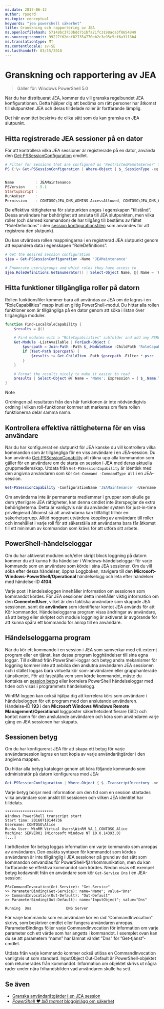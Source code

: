 ```yaml
---
ms.date: 2017-06-12
author: rpsqrd
ms.topic: conceptual
keywords: "jea powershell säkerhet"
title: Granskning och rapportering av JEA
ms.openlocfilehash: 57148bc3753bdd751bfa21fc3198aca3f8654849
ms.sourcegitcommit: 99227f62dcf827354770eb2c3e95c5cf6a3118b4
ms.translationtype: MT
ms.contentlocale: sv-SE
ms.lasthandoff: 03/15/2018
---
```

# <a name="auditing-and-reporting-on-jea"></a>Granskning och rapportering av JEA

> Gäller för: Windows PowerShell 5.0

När du har distribuerat JEA, kommer du vill granska regelbundet JEA konfigurationen.
Detta hjälper dig att bedöma om rätt personer har åtkomst till slutpunkten JEA och deras tilldelade roller är fortfarande lämplig.

Det här avsnittet beskrivs de olika sätt som du kan granska en JEA slutpunkt.

## <a name="find-registered-jea-sessions-on-a-machine"></a>Hitta registrerade JEA sessioner på en dator

För att kontrollera vilka JEA sessioner är registrerade på en dator, använda den [Get-PSSessionConfiguration](https://msdn.microsoft.com/powershell/reference/5.1/microsoft.powershell.core/get-pssessionconfiguration) cmdlet.

```powershell
# Filter for sessions that are configured as 'RestrictedRemoteServer' to find JEA-like session configurations
PS C:\> Get-PSSessionConfiguration | Where-Object { $_.SessionType -eq 'RestrictedRemoteServer' }


Name          : JEAMaintenance
PSVersion     : 5.1
StartupScript :
RunAsUser     :
Permission    : CONTOSO\JEA_DNS_ADMINS AccessAllowed, CONTOSO\JEA_DNS_OPERATORS AccessAllowed, CONTOSO\JEA_DNS_AUDITORS AccessAllowed
```

De effektiva rättigheterna för slutpunkten anges i egenskapen ”tillstånd”.
Dessa användare har behörighet att ansluta till JEA slutpunkten, men vilka roller (och därmed kommandon) de har tillgång till bestäms av fältet ”RoleDefinitions” i den [session konfigurationsfilen](session-configurations.md) som användes för att registrera den slutpunkt.

Du kan utvärdera rollen mappningarna i en registrerad JEA slutpunkt genom att expandera data i egenskapen ”RoleDefinitions”.

```powershell
# Get the desired session configuration
$jea = Get-PSSessionConfiguration -Name 'JEAMaintenance'

# Enumerate users/groups and which roles they have access to
$jea.RoleDefinitions.GetEnumerator() | Select-Object Name, @{ Name = 'Role Capabilities'; Expression = { $_.Value.RoleCapabilities } }
```

## <a name="find-available-role-capabilities-on-the-machine"></a>Hitta funktioner tillgängliga roller på datorn

Rollen funktionsfiler kommer bara att användas av JEA om de lagras i en ”RoleCapabilities” mapp inuti en giltig PowerShell-modul.
Du hittar alla rollen funktioner som är tillgängliga på en dator genom att söka i listan över tillgängliga moduler.

```powershell
function Find-LocalRoleCapability {
    $results = @()

    # Find modules with a "RoleCapabilities" subfolder and add any PSRC files to the result set
    Get-Module -ListAvailable | ForEach-Object {
        $psrcpath = Join-Path -Path $_.ModuleBase -ChildPath 'RoleCapabilities'
        if (Test-Path $psrcpath) {
            $results += Get-ChildItem -Path $psrcpath -Filter *.psrc
        }
    }

    # Format the results nicely to make it easier to read
    $results | Select-Object @{ Name = 'Name'; Expression = { $_.Name.TrimEnd('.psrc') }}, @{ Name = 'Path'; Expression = { $_.FullName }} | Sort-Object Name
}
```

> [!NOTE]
> Ordningen på resultaten från den här funktionen är inte nödvändigtvis ordning i vilken roll-funktioner kommer att markeras om flera rollen funktionerna delar samma namn.

## <a name="check-effective-rights-for-a-specific-user"></a>Kontrollera effektiva rättigheterna för en viss användare

När du har konfigurerat en slutpunkt för JEA kanske du vill kontrollera vilka kommandon som är tillgängliga för en viss användare i en JEA-session.
Du kan använda [Get-PSSessionCapability](https://msdn.microsoft.com/powershell/reference/5.1/microsoft.powershell.core/Get-PSSessionCapability) att räkna upp alla kommandon som gäller för en användare om de starta en session i JEA med deras aktuella gruppmedlemskap.
Utdata från `Get-PSSessionCapability` är identisk med den angivna användaren som kör `Get-Command -CommandType All` i en JEA-session.

```powershell
Get-PSSessionCapability -ConfigurationName 'JEAMaintenance' -Username 'CONTOSO\Alice'
```

Om användarna inte är permanenta medlemmar i grupper som skulle ge dem ytterligare JEA rättigheter, kan denna cmdlet inte återspeglar de extra behörigheterna.
Detta är vanligtvis när du använder system för just-in-time privilegierad åtkomst så att användarna kan tillfälligt tillhör en säkerhetsgrupp.
Alltid noggrant utvärdera koppling av användare till roller och innehållet i varje roll för att säkerställa att användarna bara får åtkomst till ett minimum av kommandon som krävs för att utföra sitt arbete.

## <a name="powershell-event-logs"></a>PowerShell-händelseloggar

Om du har aktiverat modulen och/eller skript block loggning på datorn kommer du att kunna hitta händelser i Windows-händelseloggar för varje kommando som en användare som körde i sina JEA sessioner.
Om du vill söka efter dessa händelser, öppna Loggboken, navigera till den **Microsoft-Windows-PowerShell/Operational** händelselogg och leta efter händelser med händelse-ID **4104**.

Varje post i händelseloggen innehåller information om sessionen som kommandot kördes.
För JEA sessioner detta innehåller viktig information om den **ConnectedUser**, vilket är den faktiska användare som skapade JEA sessionen, samt de **användare** som identifierar kontot JEA används för att Kör kommandot.
Händelseloggarna program visas ändringar av användare, så att betyg eller skriptet och module loggning är aktiverat är avgörande för att kunna spåra ett kommando för anrop till en användare.

## <a name="application-event-logs"></a>Händelseloggarna program

När du kör ett kommando i en session i JEA som samverkar med ett externt program eller en tjänst, kan dessa program logghändelser till sina egna loggar.
Till skillnad från PowerShell-loggar och betyg andra mekanismer för loggning kommer inte att avbilda den anslutna användaren JEA sessionen och i stället loggas bara virtuella kör som-användaren eller grupphanterade tjänstkontot.
För att fastställa vem som körde kommandot, måste du kontakta en [session betyg](#session-transcripts) eller korrelera PowerShell händelseloggar med tiden och visas i programmets händelselogg.

WinRM loggen kan också hjälpa dig att korrelera körs som användare i händelseloggen för ett program med den anslutande användaren.
Händelse-ID **193** i den **Microsoft Windows Windows Remote Management/Operational** loggposter säkerhetsidentifierare (SID) och kontot namn för den anslutande användaren och köra som användaren varje gång en JEA sessionen har skapats.

## <a name="session-transcripts"></a>Sessionen betyg

Om du har konfigurerat JEA för att skapa ett betyg för varje användarsession lagras en text kopia av varje användaråtgärder i den angivna mappen.

Du hittar alla betyg kataloger genom att köra följande kommando som administratör på datorn konfigureras med JEA:

```powershell
Get-PSSessionConfiguration | Where-Object { $_.TranscriptDirectory -ne $null } | Format-Table Name, TranscriptDirectory
```

Varje betyg börjar med information om den tid som en session startades vilka användare som anslöt till sessionen och vilken JEA identitet har tilldelats.

```
**********************
Windows PowerShell transcript start
Start time: 20160710144736
Username: CONTOSO\Alice
RunAs User: WinRM Virtual Users\WinRM VA_1_CONTOSO_Alice
Machine: SERVER01 (Microsoft Windows NT 10.0.14393.0)
[...]
```

I brödtexten för betyg loggas information om varje kommando som anropas av användaren.
Den exakta syntaxen för kommandot som kördes användaren är inte tillgänglig i JEA sessioner på grund av det sätt som kommandon omvandlas för PowerShell-fjärrkommunikation, men du kan fortfarande se effektiva kommandot som kördes.
Nedan visas ett exempel betyg kodavsnitt från en användare som kör `Get-Service Dns` i en JEA-session:

```
PS>CommandInvocation(Get-Service): "Get-Service"
>> ParameterBinding(Get-Service): name="Name"; value="Dns"
>> CommandInvocation(Out-Default): "Out-Default"
>> ParameterBinding(Out-Default): name="InputObject"; value="Dns"

Running  Dns                DNS Server
```

För varje kommando som en användare kör en rad ”CommandInvocation” skrivs, som beskriver cmdlet eller fungera användaren anropas.
ParameterBindings följer varje CommandInvocation för information om varje parameter och ett värde som har angetts i kommandot.
I exemplet ovan kan du se att parametern ”namn” har lämnat värdet ”Dns” för ”Get-tjänst”-cmdlet.

Utdata från varje kommando kommer också utlösa en CommandInvocation vanligtvis ut som standard. InputObject Out-Default är PowerShell-objektet som returnerades från kommandot.
Information om objektet skrivs ut några rader under nära frihandsbilden vad användaren skulle ha sett.

## <a name="see-also"></a>Se även

- [Granska användaråtgärder i en JEA session](audit-and-report.md)
- [*PowerShell ♥ blå teamet* blogginlägg om säkerhet](https://blogs.msdn.microsoft.com/powershell/2015/06/09/powershell-the-blue-team/)

